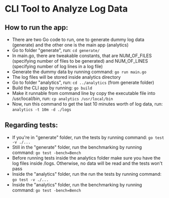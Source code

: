 # CLI Tool to Analyze Log Data

## How to run the app:
- There are two Go code to run, one to generate dummy log data (generate) and the other one is the main app (analytics)
- Go to folder "generate", run: `cd generate/`
- In main.go, there are tweakable constants, that are NUM_OF_FILES (specifying number of files to be generated) and NUM_OF_LINES (specifying number of log lines in a log file)
- Generate the dummy data by running command: `go run main.go`
- The log files will be stored inside analytics directory
- Go to folder "analytics", run: `cd ../analytics` (from generate folder)
- Build the CLI app by running: `go build`
- Make it runnable from command line by copy the executable file into /usr/local/bin, run: `cp analytics /usr/local/bin`
- Now, run this command to get the last 10 minutes worth of log data, run: `analytics -t 10m -d ./logs`

## Regarding tests:
- If you're in "generate" folder, run the tests by running command: `go test -v ./...`
- Still in the "generate" folder, run the benchmarking by running command: `go test -bench=Bench`
- Before running tests inside the analytics folder make sure you have the log files inside /logs. Otherwise, no data will be read and the tests won't pass
- Inside the "analytics" folder, run the run the tests by running command: `go test -v ./...`
- Inside the "analytics" folder, run the benchmarking by running command: `go test -bench=Bench`
